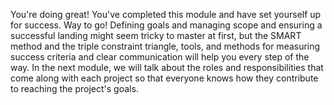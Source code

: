 You're doing great! You've completed this module and have set yourself up for
success. Way to go! Defining goals and managing scope and ensuring a successful
landing might seem tricky to master at first, but the SMART method and the
triple constraint triangle, tools, and methods for measuring success criteria
and clear communication will help you every step of the way. In the next module,
we will talk about the roles and responsibilities that come along with each
project so that everyone knows how they contribute to reaching the project's
goals.